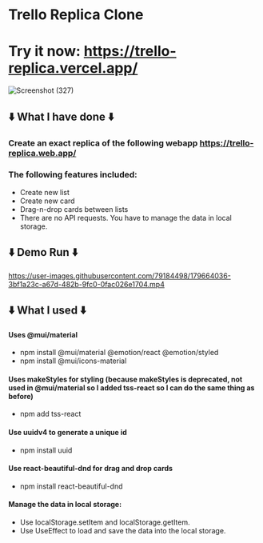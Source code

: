 # Trello Replica Clone

# Try it now: https://trello-replica.vercel.app/

![Screenshot (327)](https://user-images.githubusercontent.com/79184498/179663524-83a0713d-1260-4a78-840d-9d94fc6f9041.png)

## ⬇️ What I have done ⬇️
### Create an exact replica of the following webapp https://trello-replica.web.app/
### The following features included:
- Create new list
- Create new card
- Drag-n-drop cards between lists
- There are no API requests. You have to manage the data in local storage.

## ⬇️ Demo Run ⬇️ 
https://user-images.githubusercontent.com/79184498/179664036-3bf1a23c-a67d-482b-9fc0-0fac026e1704.mp4


## ⬇️ What I used ⬇️

#### Uses @mui/material
- npm install @mui/material @emotion/react @emotion/styled
- npm install @mui/icons-material

#### Uses makeStyles for styling (because makeStyles is deprecated, not used in @mui/material so I added tss-react so I can do the same thing as before)
- npm add tss-react

#### Use uuidv4 to generate a unique id
- npm install uuid

#### Use react-beautiful-dnd for drag and drop cards
- npm install react-beautiful-dnd

#### Manage the data in local storage:
- Use localStorage.setItem and localStorage.getItem.
- Use UseEffect to load and save the data into the local storage.

